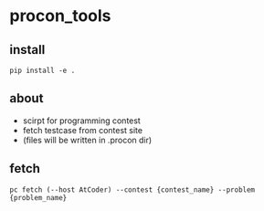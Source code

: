 # procon\_tools
## install
```
pip install -e .
```

## about
 - scirpt for programming contest
 - fetch testcase from contest site
 - (files will be written in .procon dir)

## fetch
```
pc fetch (--host AtCoder) --contest {contest_name} --problem {problem_name}
```
